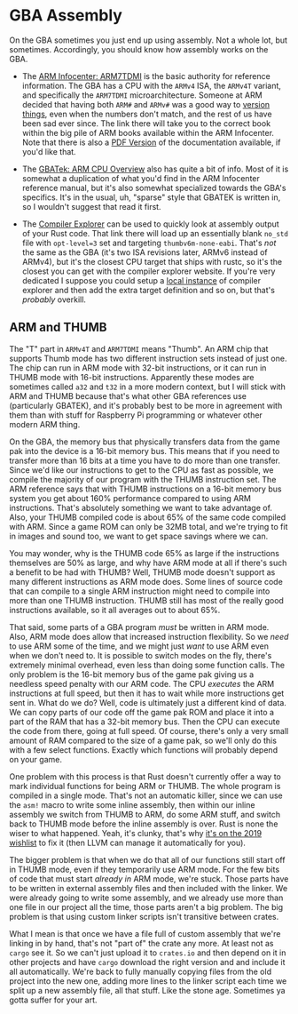 # GBA Assembly

On the GBA sometimes you just end up using assembly. Not a whole lot, but
sometimes. Accordingly, you should know how assembly works on the GBA.

* The [ARM Infocenter:
  ARM7TDMI](http://infocenter.arm.com/help/index.jsp?topic=/com.arm.doc.ddi0210c/index.html)
  is the basic authority for reference information. The GBA has a CPU with the
  `ARMv4` ISA, the `ARMv4T` variant, and specifically the `ARM7TDMI`
  microarchitecture. Someone at ARM decided that having both `ARM#` and `ARMv#`
  was a good way to [version things](https://en.wikichip.org/wiki/arm/versions),
  even when the numbers don't match, and the rest of us have been sad ever
  since. The link there will take you to the correct book within the big pile of
  ARM books available within the ARM Infocenter. Note that there is also a [PDF
  Version](http://infocenter.arm.com/help/topic/com.arm.doc.ddi0210c/DDI0210B.pdf)
  of the documentation available, if you'd like that.

* The [GBATek: ARM CPU
  Overview](https://problemkaputt.de/gbatek.htm#armcpuoverview) also has quite a
  bit of info. Most of it is somewhat a duplication of what you'd find in the
  ARM Infocenter reference manual, but it's also somewhat specialized towards
  the GBA's specifics. It's in the usual, uh, "sparse" style that GBATEK is
  written in, so I wouldn't suggest that read it first.

* The [Compiler Explorer](https://rust.godbolt.org/z/ndCnk3) can be used to
  quickly look at assembly output of your Rust code. That link there will load
  up an essentially blank `no_std` file with `opt-level=3` set and targeting
  `thumbv6m-none-eabi`. That's _not_ the same as the GBA (it's two ISA revisions
  later, ARMv6 instead of ARMv4), but it's the closest CPU target that ships
  with rustc, so it's the closest you can get with the compiler explorer
  website. If you're very dedicated I suppose you could setup a [local
  instance](https://github.com/mattgodbolt/compiler-explorer#running-a-local-instance)
  of compiler explorer and then add the extra target definition and so on, but
  that's _probably_ overkill.

## ARM and THUMB

The "T" part in `ARMv4T` and `ARM7TDMI` means "Thumb". An ARM chip that supports
Thumb mode has two different instruction sets instead of just one. The chip can
run in ARM mode with 32-bit instructions, or it can run in THUMB mode with
16-bit instructions. Apparently these modes are sometimes called `a32` and `t32`
in a more modern context, but I will stick with ARM and THUMB because that's
what other GBA references use (particularly GBATEK), and it's probably best to
be more in agreement with them than with stuff for Raspberry Pi programming or
whatever other modern ARM thing.

On the GBA, the memory bus that physically transfers data from the game pak into
the device is a 16-bit memory bus. This means that if you need to transfer more
than 16 bits at a time you have to do more than one transfer. Since we'd like
our instructions to get to the CPU as fast as possible, we compile the majority
of our program with the THUMB instruction set. The ARM reference says that with
THUMB instructions on a 16-bit memory bus system you get about 160% performance
compared to using ARM instructions. That's absolutely something we want to take
advantage of. Also, your THUMB compiled code is about 65% of the same code
compiled with ARM. Since a game ROM can only be 32MB total, and we're trying to
fit in images and sound too, we want to get space savings where we can.

You may wonder, why is the THUMB code 65% as large if the instructions
themselves are 50% as large, and why have ARM mode at all if there's such a
benefit to be had with THUMB? Well, THUMB mode doesn't support as many different
instructions as ARM mode does. Some lines of source code that can compile to a
single ARM instruction might need to compile into more than one THUMB
instruction. THUMB still has most of the really good instructions available, so
it all averages out to about 65%.

That said, some parts of a GBA program _must_ be written in ARM mode. Also, ARM
mode does allow that increased instruction flexibility. So we _need_ to use ARM
some of the time, and we might just _want_ to use ARM even when we don't need
to. It is possible to switch modes on the fly, there's extremely minimal
overhead, even less than doing some function calls. The only problem is the
16-bit memory bus of the game pak giving us a needless speed penalty with our
ARM code. The CPU _executes_ the ARM instructions at full speed, but then it has
to wait while more instructions get sent in. What do we do? Well, code is
ultimately just a different kind of data. We can copy parts of our code off the
game pak ROM and place it into a part of the RAM that has a 32-bit memory bus.
Then the CPU can execute the code from there, going at full speed. Of course,
there's only a very small amount of RAM compared to the size of a game pak, so
we'll only do this with a few select functions. Exactly which functions will
probably depend on your game.

One problem with this process is that Rust doesn't currently offer a way to mark
individual functions for being ARM or THUMB. The whole program is compiled in a
single mode. That's not an automatic killer, since we can use the `asm!` macro
to write some inline assembly, then within our inline assembly we switch from
THUMB to ARM, do some ARM stuff, and switch back to THUMB mode before the inline
assembly is over. Rust is none the wiser to what happened. Yeah, it's clunky,
that's why [it's on the 2019
wishlist](https://github.com/rust-embedded/wg/issues/256#issuecomment-439677804)
to fix it (then LLVM can manage it automatically for you).

The bigger problem is that when we do that all of our functions still start off
in THUMB mode, even if they temporarily use ARM mode. For the few bits of code
that must start _already in_ ARM mode, we're stuck. Those parts have to be
written in external assembly files and then included with the linker. We were
already going to write some assembly, and we already use more than one file in
our project all the time, those parts aren't a big problem. The big problem is
that using custom linker scripts isn't transitive between crates.

What I mean is that once we have a file full of custom assembly that we're
linking in by hand, that's not "part of" the crate any more. At least not as
`cargo` see it. So we can't just upload it to `crates.io` and then depend on it
in other projects and have `cargo` download the right version and and include it
all automatically. We're back to fully manually copying files from the old
project into the new one, adding more lines to the linker script each time we
split up a new assembly file, all that stuff. Like the stone age. Sometimes ya
gotta suffer for your art.

